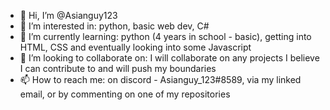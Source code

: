 - 👋 Hi, I’m @Asianguy123
- 👀 I’m interested in: python, basic web dev, C#
- 🌱 I’m currently learning: python (4 years in school - basic), getting into HTML, CSS and eventually looking into some Javascript
- 💞️ I’m looking to collaborate on: I will collaborate on any projects I believe I can contribute to and will push my boundaries
- 📫 How to reach me: on discord - Asianguy_123#8589, via my linked email, or by commenting on one of my repositories

<!---
Asianguy123/Asianguy123 is a ✨ special ✨ repository because its `README.md` (this file) appears on your GitHub profile.
You can click the Preview link to take a look at your changes.
--->
